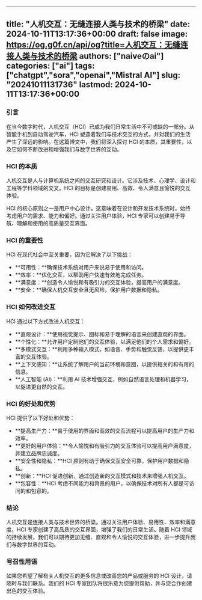
---
title: "人机交互：无缝连接人类与技术的桥梁"
date: 2024-10-11T13:17:36+00:00
draft: false
image: https://og.g0f.cn/api/og?title=人机交互：无缝连接人类与技术的桥梁
authors: ["naiveのai"]
categories: ["ai"]
tags: ["chatgpt","sora","openai","Mistral AI"]
slug: "20241011131736"
lastmod: 2024-10-11T13:17:36+00:00
---
### 引言

在当今数字时代，人机交互（HCI）已成为我们日常生活中不可或缺的一部分。从智能手机到自动驾驶汽车，HCI 塑造着我们与技术交互的方式，并对我们的生活产生了深远的影响。在这篇博文中，我们将深入探讨 HCI 的本质，其重要性，以及它如何不断改进和增强我们与数字世界的互动。

### HCI 的本质

人机交互是人与计算机系统之间的交互研究和设计。它涉及技术、心理学、设计和工程等学科领域的交叉。HCI 的目标是创建易用、高效、令人满意且愉悦的交互体验。

HCI 的核心原则之一是用户中心设计。这意味着在设计和开发技术系统时，始终考虑用户的需求、能力和偏好。通过关注用户体验，HCI 专家可以创建易于导航、理解和使用的高质量交互界面。

### HCI 的重要性

HCI 在现代社会中至关重要，因为它解决了以下挑战：

- **可用性：**确保技术系统对用户来说易于使用和访问。
- **效率：**优化交互，以帮助用户快速有效地完成任务。
- **满意度：**创造令人愉悦和有吸引力的交互体验，提高用户的满意度。
- **安全：**确保人机交互安全且无风险，保护用户数据和隐私。

### HCI 如何改进交互

HCI 通过以下方式改进人机交互：

- **直观设计：**使用视觉提示、图标和易于理解的语言来创建直观的界面。
- **个性化：**允许用户定制他们的交互体验，以满足他们的个人需求和偏好。
- **多模式交互：**利用多种输入模式，如语音、手势和触觉反馈，以提供更丰富的交互体验。
- **上下文感知：**让系统了解用户的当前环境和意图，以提供相关的和有用的信息。
- **人工智能 (AI)：**利用 AI 技术增强交互，例如自然语言处理和机器学习，以促进更自然的交互。

### HCI 的好处和优势

HCI 提供了以下好处和优势：

- **提高生产力：**易于使用的界面和高效的交互流程可以提高用户的生产力和效率。
- **更好的用户体验：**令人愉悦和有吸引力的交互体验可以提高用户满意度，并建立品牌忠诚度。
- **安全性和隐私：**HCI 原则有助于确保交互安全可靠，保护用户数据和隐私。
- **创新：**HCI 促进创新，通过创造新的交互模式和技术来增强人机交互。
- **包容性：**HCI 考虑不同能力和背景的用户，以确保技术对所有人都是可访问的和包容的。

### 结论

人机交互是连接人类与技术世界的桥梁。通过关注用户体验、易用性、效率和满意度，HCI 专家创建了高品质的交互界面，增强了我们的日常生活。随着 HCI 领域的持续发展，我们可以期待更加无缝、直观和令人愉悦的交互体验，进一步提升我们与数字世界的互动。

### 号召性用语

如果您希望了解有关人机交互的更多信息或改善您的产品或服务的 HCI 设计，请随时与我们联系。我们的 HCI 专家团队将很乐意为您提供帮助，并与您合作创建出色的交互体验。